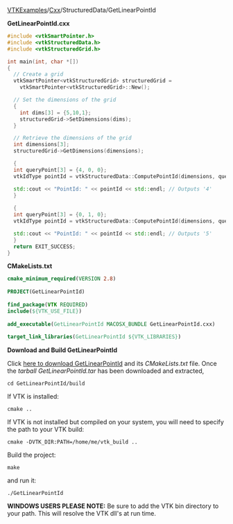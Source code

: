 [VTKExamples](Home)/[Cxx](Cxx)/StructuredData/GetLinearPointId

**GetLinearPointId.cxx**
```c++
#include <vtkSmartPointer.h>
#include <vtkStructuredData.h>
#include <vtkStructuredGrid.h>

int main(int, char *[])
{
  // Create a grid
  vtkSmartPointer<vtkStructuredGrid> structuredGrid =
    vtkSmartPointer<vtkStructuredGrid>::New();

  // Set the dimensions of the grid
  {
    int dims[3] = {5,10,1};
    structuredGrid->SetDimensions(dims);
  }

  // Retrieve the dimensions of the grid
  int dimensions[3];
  structuredGrid->GetDimensions(dimensions);

  {
  int queryPoint[3] = {4, 0, 0};
  vtkIdType pointId = vtkStructuredData::ComputePointId(dimensions, queryPoint);

  std::cout << "PointId: " << pointId << std::endl; // Outputs '4'
  }
  
  {
  int queryPoint[3] = {0, 1, 0};
  vtkIdType pointId = vtkStructuredData::ComputePointId(dimensions, queryPoint);

  std::cout << "PointId: " << pointId << std::endl; // Outputs '5'
  }
  return EXIT_SUCCESS;
}
```
**CMakeLists.txt**
```cmake
cmake_minimum_required(VERSION 2.8)
 
PROJECT(GetLinearPointId)
 
find_package(VTK REQUIRED)
include(${VTK_USE_FILE})
 
add_executable(GetLinearPointId MACOSX_BUNDLE GetLinearPointId.cxx)
 
target_link_libraries(GetLinearPointId ${VTK_LIBRARIES})
```

**Download and Build GetLinearPointId**

Click [here to download GetLinearPointId](https://github.com/lorensen/VTKWikiExamplesTarballs/raw/master/GetLinearPointId.tar) and its *CMakeLists.txt* file.
Once the *tarball GetLinearPointId.tar* has been downloaded and extracted,
```
cd GetLinearPointId/build 
```
If VTK is installed:
```
cmake ..
```
If VTK is not installed but compiled on your system, you will need to specify the path to your VTK build:
```
cmake -DVTK_DIR:PATH=/home/me/vtk_build ..
```
Build the project:
```
make
```
and run it:
```
./GetLinearPointId
```
**WINDOWS USERS PLEASE NOTE:** Be sure to add the VTK bin directory to your path. This will resolve the VTK dll's at run time.

